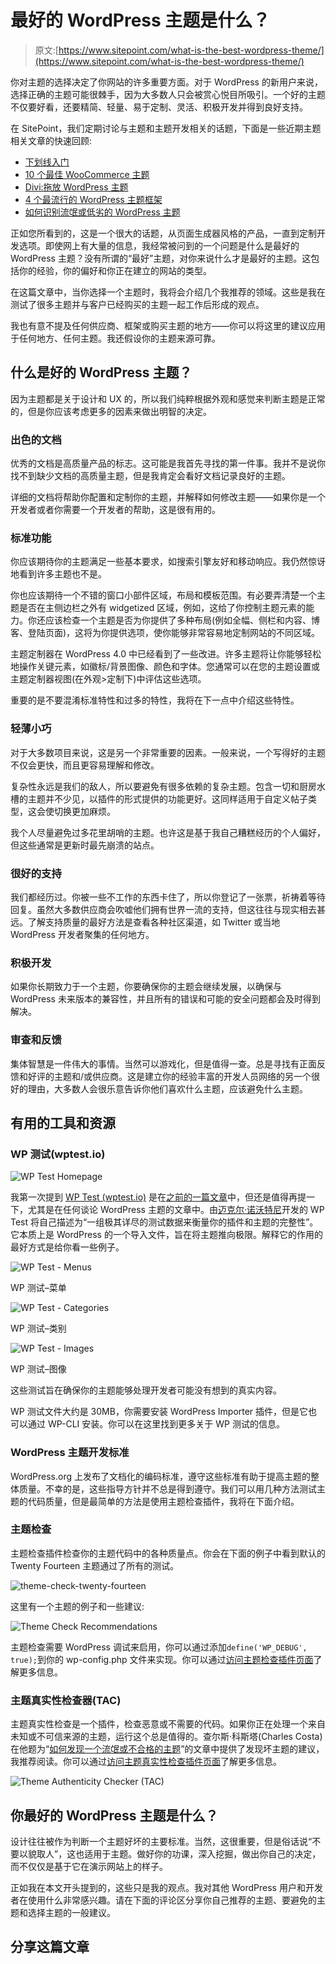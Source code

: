 # 最好的 WordPress 主题是什么？

> 原文:[https://www.sitepoint.com/what-is-the-best-wordpress-theme/](https://www.sitepoint.com/what-is-the-best-wordpress-theme/)

你对主题的选择决定了你网站的许多重要方面。对于 WordPress 的新用户来说，选择正确的主题可能很棘手，因为大多数人只会被赏心悦目所吸引。一个好的主题不仅要好看，还要精简、轻量、易于定制、灵活、积极开发并得到良好支持。

在 SitePoint，我们定期讨论与主题和主题开发相关的话题，下面是一些近期主题相关文章的快速回顾:

*   [下划线入门](https://www.sitepoint.com/wordpress-theme-development-getting-started-with-underscores/)
*   [10 个最佳 WooCommerce 主题](https://www.sitepoint.com/10-of-the-best-woocommerce-themes/)
*   [Divi:拖放 WordPress 主题](https://www.sitepoint.com/divi-the-drag-and-drop-wordpress-theme/)
*   [4 个最流行的 WordPress 主题框架](https://www.sitepoint.com/4-popular-wordpress-theme-frameworks/)
*   [如何识别流氓或低劣的 WordPress 主题](https://www.sitepoint.com/how-to-spot-a-rogue-or-subpar-wordpress-theme/)

正如您所看到的，这是一个很大的话题，从页面生成器风格的产品，一直到定制开发选项。即使网上有大量的信息，我经常被问到的一个问题是什么是最好的 WordPress 主题？没有所谓的“最好”主题，对你来说什么才是最好的主题。这包括你的经验，你的偏好和你正在建立的网站的类型。

在这篇文章中，当你选择一个主题时，我将会介绍几个我推荐的领域。这些是我在测试了很多主题并与客户已经购买的主题一起工作后形成的观点。

我也有意不提及任何供应商、框架或购买主题的地方——你可以将这里的建议应用于任何地方、任何主题。我还假设你的主题来源可靠。

## 什么是好的 WordPress 主题？

因为主题都是关于设计和 UX 的，所以我们纯粹根据外观和感觉来判断主题是正常的，但是你应该考虑更多的因素来做出明智的决定。

### 出色的文档

优秀的文档是高质量产品的标志。这可能是我首先寻找的第一件事。我并不是说你找不到缺少文档的高质量主题，但是我肯定会看好文档记录良好的主题。

详细的文档将帮助你配置和定制你的主题，并解释如何修改主题——如果你是一个开发者或者你需要一个开发者的帮助，这是很有用的。

### 标准功能

你应该期待你的主题满足一些基本要求，如搜索引擎友好和移动响应。我仍然惊讶地看到许多主题也不是。

你也应该期待一个不错的窗口小部件区域，布局和模板范围。有必要弄清楚一个主题是否在主侧边栏之外有 widgetized 区域，例如，这给了你控制主题元素的能力。你还应该检查一个主题是否为你提供了多种布局(例如全幅、侧栏和内容、博客、登陆页面)，这将为你提供选项，使你能够非常容易地定制网站的不同区域。

主题定制器在 WordPress 4.0 中已经看到了一些改进。许多主题将让你能够轻松地操作关键元素，如徽标/背景图像、颜色和字体。您通常可以在您的主题设置或主题定制器视图(在外观>定制下)中评估这些选项。

重要的是不要混淆标准特性和过多的特性，我将在下一点中介绍这些特性。

### 轻薄小巧

对于大多数项目来说，这是另一个非常重要的因素。一般来说，一个写得好的主题不仅会更快，而且更容易理解和修改。

复杂性永远是我们的敌人，所以要避免有很多依赖的复杂主题。包含一切和厨房水槽的主题并不少见，以插件的形式提供的功能更好。这同样适用于自定义帖子类型，这会使切换更加麻烦。

我个人尽量避免过多花里胡哨的主题。也许这是基于我自己糟糕经历的个人偏好，但这些通常是更新时最先崩溃的站点。

### 很好的支持

我们都经历过。你被一些不工作的东西卡住了，所以你登记了一张票，祈祷着等待回复。虽然大多数供应商会吹嘘他们拥有世界一流的支持，但这往往与现实相去甚远。了解支持质量的最好方法是查看各种社区渠道，如 Twitter 或当地 WordPress 开发者聚集的任何地方。

### 积极开发

如果你长期致力于一个主题，你要确保你的主题会继续发展，以确保与 WordPress 未来版本的兼容性，并且所有的错误和可能的安全问题都会及时得到解决。

### 审查和反馈

集体智慧是一件伟大的事情。当然可以游戏化，但是值得一查。总是寻找有正面反馈和好评的主题和/或供应商。这是建立你的经验丰富的开发人员网络的另一个很好的理由，大多数人会很乐意告诉你他们喜欢什么主题，应该避免什么主题。

## 有用的工具和资源

### WP 测试(wptest.io)

![WP Test Homepage](../Images/c0aa6fcfb6c28895a17558a1c8b41a7f.png)

我第一次提到 [WP Test (wptest.io)](http://wptest.io/) 是在[之前的一篇文章](https://www.sitepoint.com/modern-ie-can-improve-wordpress-theme-development/)中，但还是值得再提一下，尤其是在任何谈论 WordPress 主题的文章中。由[迈克尔·诺沃特尼](http://manovotny.com/)开发的 WP Test 将自己描述为“一组极其详尽的测试数据来衡量你的插件和主题的完整性”。它本质上是 WordPress 的一个导入文件，旨在将主题推向极限。解释它的作用的最好方式是给你看一些例子。

![WP Test - Menus](../Images/37af76403f97139430f017ea4a2e669f.png)

WP 测试–菜单

![WP Test - Categories](../Images/8178466ea3732ff3e0682cd0b76b8125.png)

WP 测试–类别

![WP Test - Images](../Images/2f7a452e5a844611b5b33a47acce3f09.png)

WP 测试–图像

这些测试旨在确保你的主题能够处理开发者可能没有想到的真实内容。

WP 测试文件大约是 30MB，你需要安装 WordPress Importer 插件，但是它也可以通过 WP-CLI 安装。你可以在这里找到更多关于 WP 测试的信息。

### WordPress 主题开发标准

WordPress.org 上发布了文档化的编码标准，遵守这些标准有助于提高主题的整体质量。不幸的是，这些指导方针并不总是得到遵守。我们可以用几种方法测试主题的代码质量，但是最简单的方法是使用主题检查插件，我将在下面介绍。

### 主题检查

主题检查插件检查你的主题代码中的各种质量点。你会在下面的例子中看到默认的 Twenty Fourteen 主题通过了所有的测试。

![theme-check-twenty-fourteen](../Images/b631937233484c61cb2d7c9efea8245a.png)

这里有一个主题的例子和一些建议:

![Theme Check Recommendations](../Images/62587e83dddca42417e40862497482f6.png)

主题检查需要 WordPress 调试来启用，你可以通过添加`define('WP_DEBUG', true);`到你的 wp-config.php 文件来实现。你可以通过[访问主题检查插件页面](https://wordpress.org/plugins/theme-check/)了解更多信息。

### 主题真实性检查器(TAC)

主题真实性检查是一个插件，检查恶意或不需要的代码。如果你正在处理一个来自未知或不可信来源的主题，运行这个总是值得的。查尔斯·科斯塔(Charles Costa)在他题为“[如何发现一个流氓或不合格的主题](https://www.sitepoint.com/how-to-spot-a-rogue-or-subpar-wordpress-theme/)”的文章中提供了发现坏主题的建议，我推荐阅读。你可以通过[访问主题真实性检查插件页面](https://wordpress.org/plugins/tac/)了解更多信息。

![Theme Authenticity Checker (TAC)](../Images/34855272fac6e1297de7c3abb286e573.png)

## 你最好的 WordPress 主题是什么？

设计往往被作为判断一个主题好坏的主要标准。当然，这很重要，但是俗话说“不要以貌取人”，这也适用于主题。做好你的功课，深入挖掘，做出你自己的决定，而不仅仅是基于它在演示网站上的样子。

正如我在本文开头提到的，这些只是我的观点。我对其他 WordPress 用户和开发者在使用什么非常感兴趣。请在下面的评论区分享你自己推荐的主题、要避免的主题和选择主题的一般建议。

## 分享这篇文章